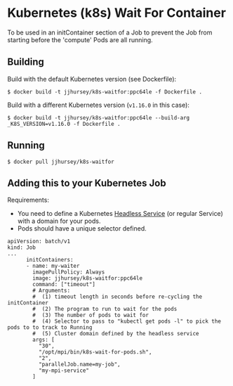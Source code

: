 # Kubernetes (k8s) Wait For Container

To be used in an initContainer section of a Job to prevent the Job from starting before the 'compute' Pods are all running.

## Building

Build with the default Kubernetes version (see Dockerfile):
```
$ docker build -t jjhursey/k8s-waitfor:ppc64le -f Dockerfile .
```

Build with a different Kubernetes version (`v1.16.0` in this case):
```
$ docker build -t jjhursey/k8s-waitfor:ppc64le --build-arg _K8S_VERSION=v1.16.0 -f Dockerfile .
```

## Running

```
$ docker pull jjhursey/k8s-waitfor
```

## Adding this to your Kubernetes Job

Requirements:
 * You need to define a Kubernetes [Headless Service](https://kubernetes.io/docs/concepts/services-networking/service/#headless-services) (or regular Service) with a domain for your pods.
 * Pods should have a unique selector defined.

```
apiVersion: batch/v1
kind: Job
...
      initContainers:
      - name: my-waiter
        imagePullPolicy: Always
        image: jjhursey/k8s-waitfor:ppc64le
        command: ["timeout"]
        # Arguments:
        #  (1) timeout length in seconds before re-cycling the initContainer
        #  (2) The program to run to wait for the pods
        #  (3) The number of pods to wait for
        #  (4) Selector to pass to "kubectl get pods -l" to pick the pods to to track to Running
        #  (5) Cluster domain defined by the headless service
        args: [
          "30",
          "/opt/mpi/bin/k8s-wait-for-pods.sh",
          "2",
          "parallelJob.name=my-job",
          "my-mpi-service"
        ]
```
